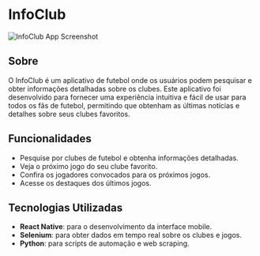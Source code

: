 # InfoClub

![InfoClub App Screenshot](https://drive.google.com/uc?export=download&id=1Pr1V-y_oZ5TKBICh8nxmcgZSyBjTo1BX)


## Sobre

O InfoClub é um aplicativo de futebol onde os usuários podem pesquisar e obter informações detalhadas sobre os clubes. Este aplicativo foi desenvolvido para fornecer uma experiência intuitiva e fácil de usar para todos os fãs de futebol, permitindo que obtenham as últimas notícias e detalhes sobre seus clubes favoritos.

## Funcionalidades

- Pesquise por clubes de futebol e obtenha informações detalhadas.
- Veja o próximo jogo do seu clube favorito.
- Confira os jogadores convocados para os próximos jogos.
- Acesse os destaques dos últimos jogos.

## Tecnologias Utilizadas

- **React Native**: para o desenvolvimento da interface mobile.
- **Selenium**: para obter dados em tempo real sobre os clubes e jogos.
- **Python**: para scripts de automação e web scraping.
